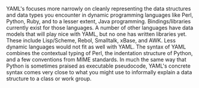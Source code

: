 YAML's focuses more narrowly on cleanly representing the data structures and data types you encounter in dynamic programming languages like Perl, Python, Ruby, and to a lesser extent, Java programming. Bindings/libraries currently exist for those languages. A number of other languages have data models that will play nice with YAML, but no one has written libraries yet. These include Lisp/Scheme, Rebol, Smalltalk, xBase, and AWK. Less dynamic languages would not fit as well with YAML. The syntax of YAML combines the contextual typing of Perl, the indentation structure of Python, and a few conventions from MIME standards. In much the same way that Python is sometimes praised as executable pseudocode, YAML's concrete syntax comes very close to what you might use to informally explain a data structure to a class or work group.